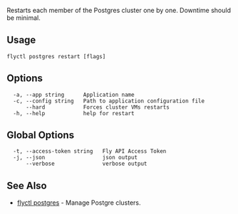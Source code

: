 Restarts each member of the Postgres cluster one by one. Downtime should be minimal.


## Usage
~~~
flyctl postgres restart [flags]
~~~

## Options

~~~
  -a, --app string      Application name
  -c, --config string   Path to application configuration file
      --hard            Forces cluster VMs restarts
  -h, --help            help for restart
~~~

## Global Options

~~~
  -t, --access-token string   Fly API Access Token
  -j, --json                  json output
      --verbose               verbose output
~~~

## See Also

* [flyctl postgres](/docs/flyctl/postgres/)	 - Manage Postgre clusters.

